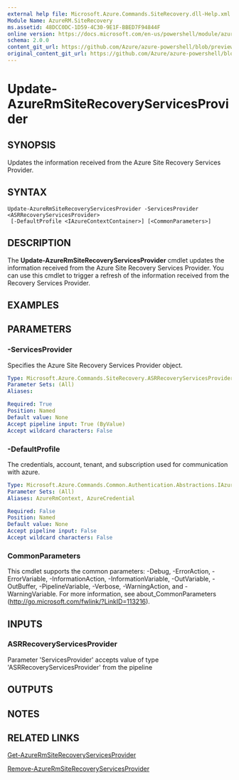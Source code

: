 ```yaml
---
external help file: Microsoft.Azure.Commands.SiteRecovery.dll-Help.xml
Module Name: AzureRM.SiteRecovery
ms.assetid: 48DCC0DC-1D59-4C30-9E1F-BBED7F94844F
online version: https://docs.microsoft.com/en-us/powershell/module/azurerm.siterecovery/update-azurermsiterecoveryservicesprovider
schema: 2.0.0
content_git_url: https://github.com/Azure/azure-powershell/blob/preview/src/ResourceManager/SiteRecovery/Commands.SiteRecovery/help/Update-AzureRmSiteRecoveryServicesProvider.md
original_content_git_url: https://github.com/Azure/azure-powershell/blob/preview/src/ResourceManager/SiteRecovery/Commands.SiteRecovery/help/Update-AzureRmSiteRecoveryServicesProvider.md
---
```


# Update-AzureRmSiteRecoveryServicesProvider

## SYNOPSIS
Updates the information received from the Azure Site Recovery Services Provider.

## SYNTAX

```
Update-AzureRmSiteRecoveryServicesProvider -ServicesProvider <ASRRecoveryServicesProvider>
 [-DefaultProfile <IAzureContextContainer>] [<CommonParameters>]
```

## DESCRIPTION
The **Update-AzureRmSiteRecoveryServicesProvider** cmdlet updates the information received from the Azure Site Recovery Services Provider.
You can use this cmdlet to trigger a refresh of the information received from the Recovery Services Provider.

## EXAMPLES

## PARAMETERS

### -ServicesProvider
Specifies the Azure Site Recovery Services Provider object.

```yaml
Type: Microsoft.Azure.Commands.SiteRecovery.ASRRecoveryServicesProvider
Parameter Sets: (All)
Aliases:

Required: True
Position: Named
Default value: None
Accept pipeline input: True (ByValue)
Accept wildcard characters: False
```

### -DefaultProfile
The credentials, account, tenant, and subscription used for communication with azure.

```yaml
Type: Microsoft.Azure.Commands.Common.Authentication.Abstractions.IAzureContextContainer
Parameter Sets: (All)
Aliases: AzureRmContext, AzureCredential

Required: False
Position: Named
Default value: None
Accept pipeline input: False
Accept wildcard characters: False
```

### CommonParameters
This cmdlet supports the common parameters: -Debug, -ErrorAction, -ErrorVariable, -InformationAction, -InformationVariable, -OutVariable, -OutBuffer, -PipelineVariable, -Verbose, -WarningAction, and -WarningVariable. For more information, see about_CommonParameters (http://go.microsoft.com/fwlink/?LinkID=113216).

## INPUTS

### ASRRecoveryServicesProvider
Parameter 'ServicesProvider' accepts value of type 'ASRRecoveryServicesProvider' from the pipeline

## OUTPUTS

## NOTES

## RELATED LINKS

[Get-AzureRmSiteRecoveryServicesProvider](./Get-AzureRmSiteRecoveryServicesProvider.md)

[Remove-AzureRmSiteRecoveryServicesProvider](./Remove-AzureRmSiteRecoveryServicesProvider.md)
